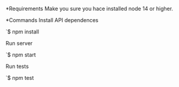 *Requirements
Make you sure you hace installed node 14 or higher.

*Commands
Install API dependences

`$ npm install

Run server

`$ npm start

Run tests

`$ npm test
